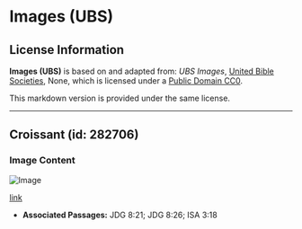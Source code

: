 # Images (UBS)

## License Information

**Images (UBS)** is based on and adapted from: _UBS Images_, [United Bible Societies](https://unitedbiblesocieties.org/), None, which is licensed under a [Public Domain CC0](https://creativecommons.org/public-domain/cc0/).

This markdown version is provided under the same license.



--------------------------------

## Croissant (id: 282706)

### Image Content

![Image](https://cdn.aquifer.bible/aquifer-content/resources/Media/WEB-0161_crescent.jpg)

[link](https://cdn.aquifer.bible/aquifer-content/resources/Media/WEB-0161_crescent.jpg)

* **Associated Passages:** JDG 8:21; JDG 8:26; ISA 3:18

